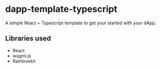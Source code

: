 # dapp-template-typescript

A simple React + Typescript template to get your started with your dApp.

## Libraries used

- React
- wagmi.js
- Rainbowkit
